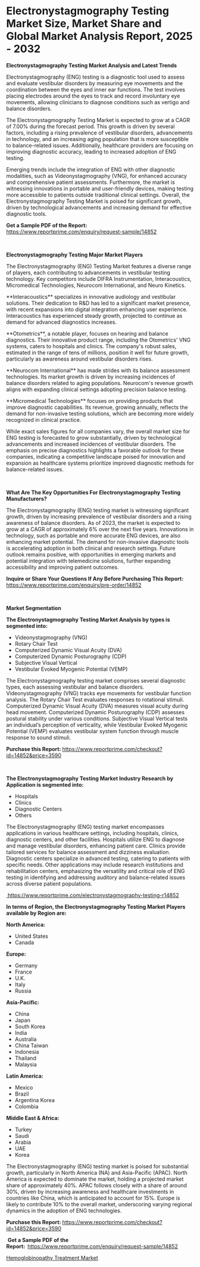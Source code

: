 <p><h1>Electronystagmography Testing Market Size, Market Share and Global Market Analysis Report, 2025 - 2032</h1></p><p><strong>Electronystagmography Testing Market Analysis and Latest Trends</strong></p>
<p><p>Electronystagmography (ENG) testing is a diagnostic tool used to assess and evaluate vestibular disorders by measuring eye movements and the coordination between the eyes and inner ear functions. The test involves placing electrodes around the eyes to track and record involuntary eye movements, allowing clinicians to diagnose conditions such as vertigo and balance disorders.</p><p>The Electronystagmography Testing Market is expected to grow at a CAGR of 7.00% during the forecast period. This growth is driven by several factors, including a rising prevalence of vestibular disorders, advancements in technology, and an increasing aging population that is more susceptible to balance-related issues. Additionally, healthcare providers are focusing on improving diagnostic accuracy, leading to increased adoption of ENG testing. </p><p>Emerging trends include the integration of ENG with other diagnostic modalities, such as Videonystagmography (VNG), for enhanced accuracy and comprehensive patient assessments. Furthermore, the market is witnessing innovations in portable and user-friendly devices, making testing more accessible to patients outside traditional clinical settings. Overall, the Electronystagmography Testing Market is poised for significant growth, driven by technological advancements and increasing demand for effective diagnostic tools.</p></p>
<p><strong>Get a Sample PDF of the Report:&nbsp;</strong> <a href="https://www.reportprime.com/enquiry/request-sample/14852?utm_campaign=2222&utm_medium=2&utm_source=Github&utm_content=ia&utm_term=20032025&utm_id=electronystagmography-testing">https://www.reportprime.com/enquiry/request-sample/14852</a></p>
<p>&nbsp;</p>
<p><strong>Electronystagmography Testing Major Market Players</strong></p>
<p><p>The Electronystagmography (ENG) Testing Market features a diverse range of players, each contributing to advancements in vestibular testing technology. Key competitors include DIFRA Instrumentation, Interacoustics, Micromedical Technologies, Neurocom International, and Neuro Kinetics.</p><p>**Interacoustics** specializes in innovative audiology and vestibular solutions. Their dedication to R&D has led to a significant market presence, with recent expansions into digital integration enhancing user experience. Interacoustics has experienced steady growth, projected to continue as demand for advanced diagnostics increases.</p><p>**Otometrics**, a notable player, focuses on hearing and balance diagnostics. Their innovative product range, including the Otometrics' VNG systems, caters to hospitals and clinics. The company's robust sales, estimated in the range of tens of millions, position it well for future growth, particularly as awareness around vestibular disorders rises.</p><p>**Neurocom International** has made strides with its balance assessment technologies. Its market growth is driven by increasing incidences of balance disorders related to aging populations. Neurocom's revenue growth aligns with expanding clinical settings adopting precision balance testing.</p><p>**Micromedical Technologies** focuses on providing products that improve diagnostic capabilities. Its revenue, growing annually, reflects the demand for non-invasive testing solutions, which are becoming more widely recognized in clinical practice.</p><p>While exact sales figures for all companies vary, the overall market size for ENG testing is forecasted to grow substantially, driven by technological advancements and increased incidences of vestibular disorders. The emphasis on precise diagnostics highlights a favorable outlook for these companies, indicating a competitive landscape poised for innovation and expansion as healthcare systems prioritize improved diagnostic methods for balance-related issues.</p></p>
<p>&nbsp;</p>
<p><strong>What Are The Key Opportunities For Electronystagmography Testing Manufacturers?</strong></p>
<p><p>The Electronystagmography (ENG) testing market is witnessing significant growth, driven by increasing prevalence of vestibular disorders and a rising awareness of balance disorders. As of 2023, the market is expected to grow at a CAGR of approximately 6% over the next five years. Innovations in technology, such as portable and more accurate ENG devices, are also enhancing market potential. The demand for non-invasive diagnostic tools is accelerating adoption in both clinical and research settings. Future outlook remains positive, with opportunities in emerging markets and potential integration with telemedicine solutions, further expanding accessibility and improving patient outcomes.</p></p>
<p><strong>Inquire or Share Your Questions If Any Before Purchasing This Report:</strong> <a href="https://www.reportprime.com/enquiry/pre-order/14852?utm_campaign=2222&utm_medium=2&utm_source=Github&utm_content=ia&utm_term=20032025&utm_id=electronystagmography-testing">https://www.reportprime.com/enquiry/pre-order/14852</a></p>
<p>&nbsp;</p>
<p><strong>Market Segmentation</strong></p>
<p><strong>The Electronystagmography Testing Market Analysis by types is segmented into:</strong></p>
<p><ul><li>Videonystagmography (VNG)</li><li>Rotary Chair Test</li><li>Computerized Dynamic Visual Acuity (DVA)</li><li>Computerized Dynamic Posturography (CDP)</li><li>Subjective Visual Vertical</li><li>Vestibular Evoked Myogenic Potential (VEMP)</li></ul></p>
<p><p>The Electronystagmography testing market comprises several diagnostic types, each assessing vestibular and balance disorders. Videonystagmography (VNG) tracks eye movements for vestibular function analysis. The Rotary Chair Test evaluates responses to rotational stimuli. Computerized Dynamic Visual Acuity (DVA) measures visual acuity during head movement. Computerized Dynamic Posturography (CDP) assesses postural stability under various conditions. Subjective Visual Vertical tests an individual’s perception of verticality, while Vestibular Evoked Myogenic Potential (VEMP) evaluates vestibular system function through muscle response to sound stimuli.</p></p>
<p><strong>Purchase this Report:&nbsp;</strong><a href="https://www.reportprime.com/checkout?id=14852&price=3590&utm_campaign=2222&utm_medium=2&utm_source=Github&utm_content=ia&utm_term=20032025&utm_id=electronystagmography-testing">https://www.reportprime.com/checkout?id=14852&price=3590</a></p>
<p>&nbsp;</p>
<p><strong>The Electronystagmography Testing Market Industry Research by Application is segmented into:</strong></p>
<p><ul><li>Hospitals</li><li>Clinics</li><li>Diagnostic Centers</li><li>Others</li></ul></p>
<p><p>The Electronystagmography (ENG) testing market encompasses applications in various healthcare settings, including hospitals, clinics, diagnostic centers, and other facilities. Hospitals utilize ENG to diagnose and manage vestibular disorders, enhancing patient care. Clinics provide tailored services for balance assessment and dizziness evaluation. Diagnostic centers specialize in advanced testing, catering to patients with specific needs. Other applications may include research institutions and rehabilitation centers, emphasizing the versatility and critical role of ENG testing in identifying and addressing auditory and balance-related issues across diverse patient populations.</p></p>
<p><a href="https://www.reportprime.com/electronystagmography-testing-r14852?utm_campaign=2222&utm_medium=2&utm_source=Github&utm_content=ia&utm_term=20032025&utm_id=electronystagmography-testing">&nbsp;https://www.reportprime.com/electronystagmography-testing-r14852</a></p>
<p><strong>In terms of Region, the Electronystagmography Testing Market Players available by Region are:</strong></p>
<p>
    <p> <strong> North America: </strong>
        <ul>
            <li>United States</li>
            <li>Canada</li>
        </ul>
        </p> 
    <p> <strong> Europe: </strong>
        <ul>
            <li>Germany</li>
            <li>France</li>
            <li>U.K.</li>
            <li>Italy</li>
            <li>Russia</li>
        </ul>
        </p> 
    <p> <strong> Asia-Pacific: </strong>
        <ul>
            <li>China</li>
            <li>Japan</li>
            <li>South Korea</li>
            <li>India</li>
            <li>Australia</li>
            <li>China Taiwan</li>
            <li>Indonesia</li>
            <li>Thailand</li>
            <li>Malaysia</li>
        </ul>
        </p> 
    <p> <strong> Latin America: </strong>
        <ul>
            <li>Mexico</li>
            <li>Brazil</li>
            <li>Argentina Korea</li>
            <li>Colombia</li>
        </ul>
        </p> 
    <p> <strong> Middle East & Africa: </strong>
        <ul>
            <li>Turkey</li>
            <li>Saudi</li>
            <li>Arabia</li>
            <li>UAE</li>
            <li>Korea</li>
        </ul>
    </p>
    </p>
<p><p>The Electronystagmography (ENG) testing market is poised for substantial growth, particularly in North America (NA) and Asia-Pacific (APAC). North America is expected to dominate the market, holding a projected market share of approximately 40%. APAC follows closely with a share of around 30%, driven by increasing awareness and healthcare investments in countries like China, which is anticipated to account for 15%. Europe is likely to contribute 10% to the overall market, underscoring varying regional dynamics in the adoption of ENG technologies.</p></p>
<p><strong>Purchase this Report: </strong><a href="https://www.reportprime.com/checkout?id=14852&price=3590&utm_campaign=2222&utm_medium=2&utm_source=Github&utm_content=ia&utm_term=20032025&utm_id=electronystagmography-testing">https://www.reportprime.com/checkout?id=14852&price=3590</a></p>
<p>&nbsp;<strong>Get a Sample PDF of the Report:&nbsp;&nbsp;</strong><a href="https://www.reportprime.com/enquiry/request-sample/14852?utm_campaign=2222&utm_medium=2&utm_source=Github&utm_content=ia&utm_term=20032025&utm_id=electronystagmography-testing">https://www.reportprime.com/enquiry/request-sample/14852</a></p>
<p><strong></strong></p>
<p><p><a href="https://github.com/SamiaChowdhury801/Market-Research-Report-List-2/blob/main/hemoglobinopathy-treatment-market.md?utm_campaign=2222&utm_medium=2&utm_source=Github&utm_content=ia&utm_term=20032025&utm_id=electronystagmography-testing">Hemoglobinopathy Treatment Market</a></p></p>